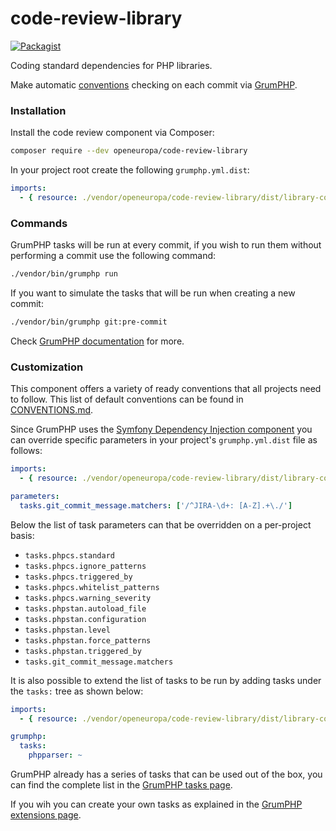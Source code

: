 # code-review-library
[![Packagist](https://img.shields.io/packagist/v/openeuropa/code-review-library.svg)](https://packagist.org/packages/openeuropa/code-review-library)

Coding standard dependencies for PHP libraries.

Make automatic [conventions](CONVENTIONS.md) checking on each commit via [GrumPHP](https://github.com/phpro/grumphp).

### Installation
Install the code review component via Composer:

```bash
composer require --dev openeuropa/code-review-library
```

In your project root create the following `grumphp.yml.dist`:

```yaml
imports:
  - { resource: ./vendor/openeuropa/code-review-library/dist/library-conventions.yml }
```

### Commands

GrumPHP tasks will be run at every commit, if you wish to run them without performing a commit use the following command:

```bash
./vendor/bin/grumphp run
```

If you want to simulate the tasks that will be run when creating a new commit:

```bash
./vendor/bin/grumphp git:pre-commit
```

Check [GrumPHP documentation](https://github.com/phpro/grumphp/tree/master/doc) for more.

### Customization

This component offers a variety of ready conventions that all projects need to follow.
This list of default conventions can be found in [CONVENTIONS.md](CONVENTIONS.md).

Since GrumPHP uses the [Symfony Dependency Injection component](http://symfony.com/doc/current/components/dependency_injection.html)
you can override specific parameters in your project's `grumphp.yml.dist` file as follows:

```yaml
imports:
  - { resource: ./vendor/openeuropa/code-review-library/dist/library-conventions.yml }

parameters:
  tasks.git_commit_message.matchers: ['/^JIRA-\d+: [A-Z].+\./']
```

Below the list of task parameters can that be overridden on a per-project basis:

- `tasks.phpcs.standard`
- `tasks.phpcs.ignore_patterns`
- `tasks.phpcs.triggered_by`
- `tasks.phpcs.whitelist_patterns`
- `tasks.phpcs.warning_severity`
- `tasks.phpstan.autoload_file`
- `tasks.phpstan.configuration`
- `tasks.phpstan.level`
- `tasks.phpstan.force_patterns`
- `tasks.phpstan.triggered_by`
- `tasks.git_commit_message.matchers`

It is also possible to extend the list of tasks to be run by adding tasks under the `tasks:` tree as shown below:

```yaml
imports:
  - { resource: ./vendor/openeuropa/code-review-library/dist/library-conventions.yml }

grumphp:
  tasks:
    phpparser: ~
```

GrumPHP already has a series of tasks that can be used out of the box, you can find the complete list in the
[GrumPHP tasks page](https://github.com/phpro/grumphp/blob/v2.x/doc/tasks.md).

If you wih you can create your own tasks as explained in the [GrumPHP extensions page](https://github.com/phpro/grumphp/blob/v2.x/doc/extensions.md).
